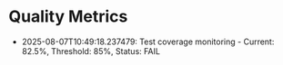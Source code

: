 # Quality Metrics

- 2025-08-07T10:49:18.237479: Test coverage monitoring - Current: 82.5%, Threshold: 85%, Status: FAIL
